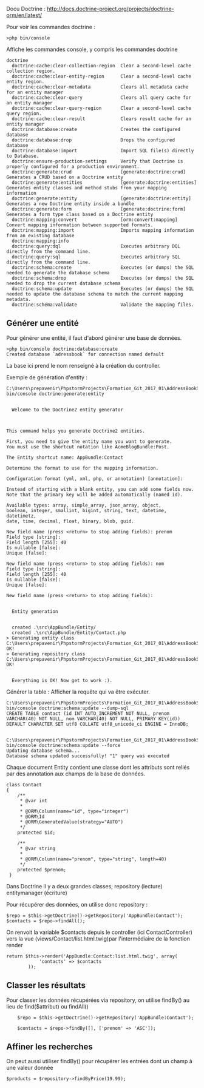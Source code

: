 

Docu Doctrine : http://docs.doctrine-project.org/projects/doctrine-orm/en/latest/

Pour voir les commandes doctrine :

    >php bin/console

Affiche les commandes console, y compris les commandes doctrine

    doctrine
      doctrine:cache:clear-collection-region  Clear a second-level cache collection region.
      doctrine:cache:clear-entity-region      Clear a second-level cache entity region.
      doctrine:cache:clear-metadata           Clears all metadata cache for an entity manager
      doctrine:cache:clear-query              Clears all query cache for an entity manager
      doctrine:cache:clear-query-region       Clear a second-level cache query region.
      doctrine:cache:clear-result             Clears result cache for an entity manager
      doctrine:database:create                Creates the configured database
      doctrine:database:drop                  Drops the configured database
      doctrine:database:import                Import SQL file(s) directly to Database.
      doctrine:ensure-production-settings     Verify that Doctrine is properly configured for a production environment.
      doctrine:generate:crud                  [generate:doctrine:crud] Generates a CRUD based on a Doctrine entity
      doctrine:generate:entities              [generate:doctrine:entities] Generates entity classes and method stubs from your mapping information
      doctrine:generate:entity                [generate:doctrine:entity] Generates a new Doctrine entity inside a bundle
      doctrine:generate:form                  [generate:doctrine:form] Generates a form type class based on a Doctrine entity
      doctrine:mapping:convert                [orm:convert:mapping] Convert mapping information between supported formats.
      doctrine:mapping:import                 Imports mapping information from an existing database
      doctrine:mapping:info
      doctrine:query:dql                      Executes arbitrary DQL directly from the command line.
      doctrine:query:sql                      Executes arbitrary SQL directly from the command line.
      doctrine:schema:create                  Executes (or dumps) the SQL needed to generate the database schema
      doctrine:schema:drop                    Executes (or dumps) the SQL needed to drop the current database schema
      doctrine:schema:update                  Executes (or dumps) the SQL needed to update the database schema to match the current mapping metadata.
      doctrine:schema:validate                Validate the mapping files.


Générer une entité
---

Pour générer une entité, il faut d'abord générer une base de données.

    >php bin/console doctrine:database:create
    Created database `adressbook` for connection named default
La base ici prend le nom renseigné à la création du controller.

Exemple de génération d'entity :

    C:\Users\prepavenir\PhpstormProjects\Formation_Git_2017_01\AddressBookSymfony>php bin/console doctrine:generate:entity
    
    
      Welcome to the Doctrine2 entity generator
    
    
    
    This command helps you generate Doctrine2 entities.
    
    First, you need to give the entity name you want to generate.
    You must use the shortcut notation like AcmeBlogBundle:Post.
    
    The Entity shortcut name: AppBundle:Contact
    
    Determine the format to use for the mapping information.
    
    Configuration format (yml, xml, php, or annotation) [annotation]:
    
    Instead of starting with a blank entity, you can add some fields now.
    Note that the primary key will be added automatically (named id).
    
    Available types: array, simple_array, json_array, object,
    boolean, integer, smallint, bigint, string, text, datetime, datetimetz,
    date, time, decimal, float, binary, blob, guid.
    
    New field name (press <return> to stop adding fields): prenom
    Field type [string]:
    Field length [255]: 40
    Is nullable [false]:
    Unique [false]:
    
    New field name (press <return> to stop adding fields): nom
    Field type [string]:
    Field length [255]: 40
    Is nullable [false]:
    Unique [false]:
    
    New field name (press <return> to stop adding fields):
    
    
      Entity generation
    
    
      created .\src\AppBundle/Entity/
      created .\src\AppBundle/Entity/Contact.php
    > Generating entity class C:\Users\prepavenir\PhpstormProjects\Formation_Git_2017_01\AddressBookSymfony\src\AppBundle\Entity\Contact.php: OK!
    > Generating repository class C:\Users\prepavenir\PhpstormProjects\Formation_Git_2017_01\AddressBookSymfony\src\AppBundle\Repository\ContactRepository.php: OK!
    
    
      Everything is OK! Now get to work :).



Générer la table :
Afficher la requête qui va être exécuter.

    C:\Users\prepavenir\PhpstormProjects\Formation_Git_2017_01\AddressBookSymfony>php bin/console doctrine:schema:update --dump-sql
    CREATE TABLE contact (id INT AUTO_INCREMENT NOT NULL, prenom VARCHAR(40) NOT NULL, nom VARCHAR(40) NOT NULL, PRIMARY KEY(id)) DEFAULT CHARACTER SET utf8 COLLATE utf8_unicode_ci ENGINE = InnoDB;


    C:\Users\prepavenir\PhpstormProjects\Formation_Git_2017_01\AddressBookSymfony>php bin/console doctrine:schema:update --force
    Updating database schema...
    Database schema updated successfully! "1" query was executed


Chaque document Entity contient une classe dont les attributs sont reliés par des annotation aux champs de la base de données.

    class Contact
    {
        /**
         * @var int
         *
         * @ORM\Column(name="id", type="integer")
         * @ORM\Id
         * @ORM\GeneratedValue(strategy="AUTO")
         */
        protected $id;
    
        /**
         * @var string
         *
         * @ORM\Column(name="prenom", type="string", length=40)
         */
        protected $prenom;
     }

Dans Doctrine il y a deux grandes classes; repository (lecture) entitymanager (écriture)

Pour récupérer des données, on utilise donc repository :

    $repo = $this->getDoctrine()->getRepository('AppBundle:Contact');
    $contacts = $repo->findAll();
    
On renvoit la variable $contacts depuis le controller (ici ContactController) vers la vue (views/Contact/list.html.twig)par l'intermédiaire de la fonction render

    return $this->render('AppBundle:Contact:list.html.twig', array(
                'contacts' => $contacts
            ));
            

Classer les résultats
---

Pour classer les données récupérées via repository, on utilise findBy() au lieu de find($attribut) ou findAll()

        $repo = $this->getDoctrine()->getRepository('AppBundle:Contact');
        
        $contacts = $repo->findBy([], ['prenom' => 'ASC']);

Affiner les recherches
---

On peut aussi utiliser findBy() pour récupérer les entrées dont un champ à une valeur donnée

    $products = $repository->findByPrice(19.99);

